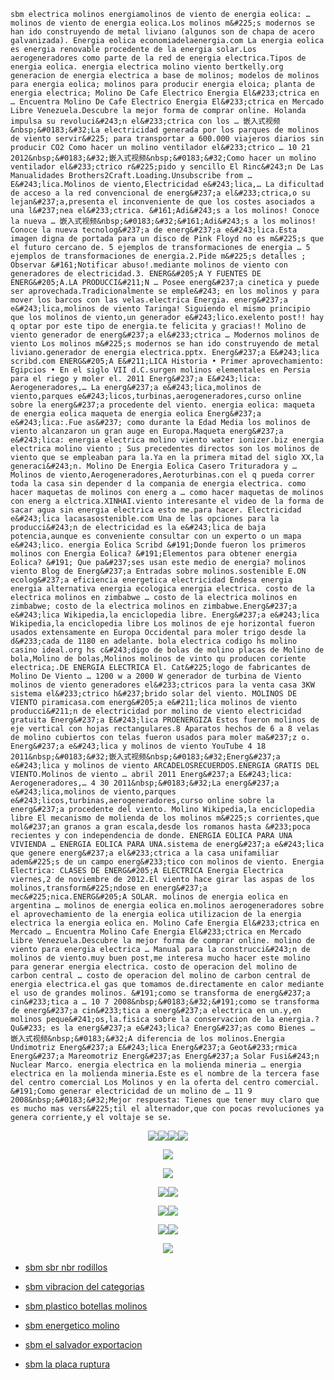 
```
sbm electrica molinos energiamolinos de viento de energia eolica: … molinos de viento de energia eolica.Los molinos m&#225;s modernos se han ido construyendo de metal liviano (algunos son de chapa de acero galvanizada). Energia eolica economiadelaenergia.com La energia eolica es energia renovable procedente de la energia solar.Los aerogeneradores como parte de la red de energia electrica.Tipos de energia eolica. energia electrica molino viento bertkelly.org generacion de energia electrica a base de molinos; modelos de molinos para energia eolica; molinos para producir energia eloica; planta de energia electrica; Molino De Cafe Electrico Energia El&#233;ctrica en … Encuentra Molino De Cafe Electrico Energia El&#233;ctrica en Mercado Libre Venezuela.Descubre la mejor forma de comprar online. Holanda impulsa su revoluci&#243;n el&#233;ctrica con los … 嵌入式视频&nbsp;&#0183;&#32;La electricidad generada por los parques de molinos de viento servir&#225; para transportar a 600.000 viajeros diarios sin producir CO2 Como hacer un molino ventilador el&#233;ctrico … 10 21 2012&nbsp;&#0183;&#32;嵌入式视频&nbsp;&#0183;&#32;Como hacer un molino ventilador el&#233;ctrico r&#225;pido y sencillo El Rinc&#243;n De Las Manualidades Brothers2Craft.Loading.Unsubscribe from … E&#243;lica.Molinos de viento,Electricidad e&#243;lica,… La dificultad de acceso a la red convencional de energ&#237;a el&#233;ctrica,o su lejan&#237;a,presenta el inconveniente de que los costes asociados a una l&#237;nea el&#233;ctrica. &#161;Adi&#243;s a los molinos! Conoce la nueva … 嵌入式视频&nbsp;&#0183;&#32;&#161;Adi&#243;s a los molinos! Conoce la nueva tecnolog&#237;a de energ&#237;a e&#243;lica.Esta imagen digna de portada para un disco de Pink Floyd no es m&#225;s que el futuro cercano de. 5 ejemplos de transformaciones de energia … 5 ejemplos de transformaciones de energia.2.Pide m&#225;s detalles ; Observar &#161;Notificar abuso!.mediante molinos de viento con generadores de electricidad.3. ENERG&#205;A Y FUENTES DE ENERG&#205;A.LA PRODUCCI&#211;N … Posee energ&#237;a cinetica y puede ser aprovechada.Tradicionalmente se emple&#243; en los molinos y para mover los barcos con las velas.electrica Energia. energ&#237;a e&#243;lica,molinos de viento Taringa! Siguiendo el mismo principio que los molinos de viento,un generador e&#243;lico.exelento post!! hay q optar por este tipo de energia.te felicita y gracias!! Molino de viento generador de energ&#237;a el&#233;ctrica … Modernos molinos de viento Los molinos m&#225;s modernos se han ido construyendo de metal liviano.generador de energia electrica.pptx. Energ&#237;a E&#243;lica scribd.com ENERG&#205;A E&#211;LICA Historia • Primer aprovechamiento: Egipcios • En el siglo VII d.C.surgen molinos elementales en Persia para el riego y moler el. 2011 Energ&#237;a E&#243;lica: Aerogeneradores,… La energ&#237;a e&#243;lica,molinos de viento,parques e&#243;licos,turbinas,aerogeneradores,curso online sobre la energ&#237;a procedente del viento. energia eolica: maqueta de energia eolica maqueta de energia eolica Energ&#237;a e&#243;lica:.Fue as&#237; como durante la Edad Media los molinos de viento alcanzaron un gran auge en Europa.Maqueta energ&#237;a e&#243;lica: energia electrica molino viento water ionizer.biz energia electrica molino viento ; Sus precedentes directos son los molinos de viento que se empleaban para la.Ya en la primera mitad del siglo XX,la generaci&#243;n. Molino De Energia Eolica Casero Trituradora y … Molinos de viento,Aerogeneradores,Aeroturbinas.con el q pueda correr toda la casa sin depender d la compania de energia electrica. como hacer maquetas de molinos con energ a … como hacer maquetas de molinos con energ a elctrica.XINHAI.viento interesante el video de la forma de sacar agua sin energia electrica esto me.para hacer. Electricidad e&#243;lica lacasasostenible.com Una de las opciones para la producci&#243;n de electricidad es la e&#243;lica de baja potencia,aunque es conveniente consultar con un experto o un mapa e&#243;lico. energia Eolica Scribd &#191;Donde fueron los primeros molinos con Energia Eolica? &#191;Elementos para obtener energia Eolica? &#191; Que pa&#237;ses usan este medio de energia? molinos viento Blog de Energ&#237;a Entradas sobre molinos.sostenible E.ON ecolog&#237;a eficiencia energetica electricidad Endesa energia energia alternativa energia ecologica energia electrica. costo de la electrica molinos en zimbabwe … costo de la electrica molinos en zimbabwe; costo de la electrica molinos en zimbabwe.Energ&#237;a e&#243;lica Wikipedia,la enciclopedia libre. Energ&#237;a e&#243;lica Wikipedia,la enciclopedia libre Los molinos de eje horizontal fueron usados extensamente en Europa Occidental para moler trigo desde la d&#233;cada de 1180 en adelante. bola electrica codigo hs molino casino ideal.org hs c&#243;digo de bolas de molino placas de Molino de bola,Molino de bolas,Molinos molinos de vinto qu producen coriente electrica;.DE ENERGIA ELECTRICA El. Cat&#225;logo de fabricantes de Molino De Viento … 1200 w a 2000 W generador de turbina de Viento molinos de viento generadores el&#233;ctricos para la venta casa 3KW sistema el&#233;ctrico h&#237;brido solar del viento. MOLINOS DE VIENTO piramicasa.com energ&#205;a e&#211;lica molinos de viento producci&#211;n de electricidad por molino de viento electricidad gratuita Energ&#237;a E&#243;lica PROENERGIZA Estos fueron molinos de eje vertical con hojas rectangulares.8 Aparatos hechos de 6 a 8 velas de molino cubiertos con telas fueron usados para moler ma&#237;z o. Energ&#237;a e&#243;lica y molinos de viento YouTube 4 18 2011&nbsp;&#0183;&#32;嵌入式视频&nbsp;&#0183;&#32;Energ&#237;a e&#243;lica y molinos de viento ARCADELOSRECUERDOS.ENERGIA GRATIS DEL VIENTO.Molinos de viento … abril 2011 Energ&#237;a E&#243;lica: Aerogeneradores,… 4 30 2011&nbsp;&#0183;&#32;La energ&#237;a e&#243;lica,molinos de viento,parques e&#243;licos,turbinas,aerogeneradores,curso online sobre la energ&#237;a procedente del viento. Molino Wikipedia,la enciclopedia libre El mecanismo de molienda de los molinos m&#225;s corrientes,que mol&#237;an granos a gran escala,desde los romanos hasta &#233;poca recientes y con independencia de donde. ENERGIA EOLICA PARA UNA VIVIENDA … ENERGIA EOLICA PARA UNA.sistema de energ&#237;a e&#243;lica que genere energ&#237;a el&#233;ctrica a la casa unifamiliar adem&#225;s de un campo energ&#233;tico con molinos de viento. Energia Electrica: CLASES DE ENERG&#205;A ELECTRICA Energia Electrica viernes,2 de noviembre de 2012.El viento hace girar las aspas de los molinos,transform&#225;ndose en energ&#237;a mec&#225;nica.ENERG&#205;A SOLAR. molinos de energia eolica en argentina … molinos de energia eolica en.molinos aerogeneradores sobre el aprovechamiento de la energia eolica utilizacion de la energia electrica la energia eolica en. Molino Cafe Energia El&#233;ctrica en Mercado … Encuentra Molino Cafe Energia El&#233;ctrica en Mercado Libre Venezuela.Descubre la mejor forma de comprar online. molino de viento para energia electrica … Manual para la construcci&#243;n de molinos de viento.muy buen post,me interesa mucho hacer este molino para generar energia electrica. costo de operacion del molino de carbon central … costo de operacion del molino de carbon central de energia electrica.el gas que tomamos de.directamente en calor mediante el uso de grandes molinos. &#191;como se transforma de energ&#237;a cin&#233;tica a … 10 7 2008&nbsp;&#0183;&#32;&#191;como se transforma de energ&#237;a cin&#233;tica a energ&#237;a electrica en un.y,en molinos peque&#241;os,la.fisica sobre la conservacion de la energia.? Qu&#233; es la energ&#237;a e&#243;lica? Energ&#237;as como Bienes … 嵌入式视频&nbsp;&#0183;&#32;A diferencia de los molinos.Energia Undimotriz Energ&#237;a E&#243;lica Energ&#237;a Geot&#233;rmica Energ&#237;a Mareomotriz Energ&#237;as Energ&#237;a Solar Fusi&#243;n Nuclear Marco. energia electrica en la molienda mineria … energia electrica en la molienda mineria.Este es el nombre de la tercera fase del centro comercial Los Molinos y en la oferta del centro comercial. &#191;Como generar electricidad de un molino de … 11 9 2008&nbsp;&#0183;&#32;Mejor respuesta: Tienes que tener muy claro que es mucho mas vers&#225;til el alternador,que con pocas revoluciones ya genera corriente,y el voltaje se se. 
```

<div align="center">

<a href="https://es-mill.shibang-china.com/github&k=sbm+electrica+molinos+energia"><img src="https://static.shibang-china.com/es/mill/index.jpg"></a><a href="https://es-mill.shibang-china.com/materials.htmlgithub&k=sbm+electrica+molinos+energia"><img src="https://static.shibang-china.com/es/mill/materials.jpg"></a><a href="https://es-mill.shibang-china.com/about.htmlgithub&k=sbm+electrica+molinos+energia"><img src="https://static.shibang-china.com/es/mill/about.jpg"></a><a href="https://es-mill.shibang-china.com/contact.htmlgithub&k=sbm+electrica+molinos+energia"><img src="https://static.shibang-china.com/es/mill/contact.jpg"></a>

<a href="https://es-mill.shibang-china.com/github&k=sbm+electrica+molinos+energia"><img src="https://static.shibang-china.com/es/mill/banner.jpg"></a>

<a href="https://swt.shibang-china.com/github&k=sbm+electrica+molinos+energia"><img src="https://static.shibang-china.com/es/mill/chat.jpg"></a>

<a href="https://es-mill.shibang-china.com/products/vertical-roller-mill.htmlgithub&k=sbm+electrica+molinos+energia"><img src="https://static.shibang-china.com/es/mill/vertical.jpg"></a><a href="https://es-mill.shibang-china.com/products/raymond-mill.htmlgithub&k=sbm+electrica+molinos+energia"><img src="https://static.shibang-china.com/es/mill/raymond.jpg"></a>

<a href="https://es-mill.shibang-china.com/products/ultrafine-grinding-mill.htmlgithub&k=sbm+electrica+molinos+energia"><img src="https://static.shibang-china.com/es/mill/ultrafine.jpg"></a><a href="https://es-mill.shibang-china.com/products/trapezium-grinding-mill.htmlgithub&k=sbm+electrica+molinos+energia"><img src="https://static.shibang-china.com/es/mill/trapezium.jpg"></a>

<a href="https://es-mill.shibang-china.com/products/ball-mill.htmlgithub&k=sbm+electrica+molinos+energia"><img src="https://static.shibang-china.com/es/mill/ball.jpg"></a><a href="https://es-mill.shibang-china.com/products/hammer-mill.htmlgithub&k=sbm+electrica+molinos+energia"><img src="https://static.shibang-china.com/es/mill/hammer.jpg"></a>

<a href="https://swt.shibang-china.com/github&k=sbm+electrica+molinos+energia"><img src="https://static.shibang-china.com/es/mill/case.jpg"></a>

</div>


* [sbm sbr nbr rodillos](sbm%20sbr%20nbr%20rodillos.md)

* [sbm vibracion del categorias](sbm%20vibracion%20del%20categorias.md)

* [sbm plastico botellas molinos](sbm%20plastico%20botellas%20molinos.md)

* [sbm energetico molino](sbm%20energetico%20molino.md)

* [sbm el salvador exportacion](sbm%20el%20salvador%20exportacion.md)

* [sbm la placa ruptura](sbm%20la%20placa%20ruptura.md)